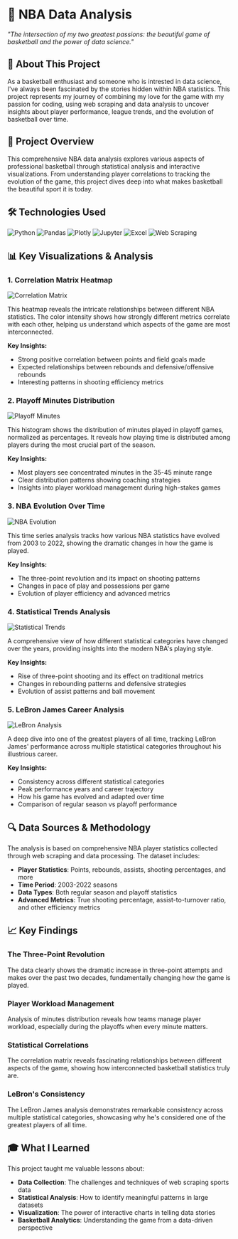 # 🏀 NBA Data Analysis

*"The intersection of my two greatest passions: the beautiful game of basketball and the power of data science."*

## 🌟 About This Project

As a basketball enthusiast and someone who is intrested in data science, I've always been fascinated by the stories hidden within NBA statistics. This project represents my journey of combining my love for the game with my passion for coding, using web scraping and data analysis to uncover insights about player performance, league trends, and the evolution of basketball over time.

## 🎯 Project Overview

This comprehensive NBA data analysis explores various aspects of professional basketball through statistical analysis and interactive visualizations. From understanding player correlations to tracking the evolution of the game, this project dives deep into what makes basketball the beautiful sport it is today.

## 🛠️ Technologies Used

![Python](https://img.shields.io/badge/Python-3.11-blue?style=for-the-badge&logo=python&logoColor=white)
![Pandas](https://img.shields.io/badge/Pandas-2.0+-green?style=for-the-badge&logo=pandas&logoColor=white)
![Plotly](https://img.shields.io/badge/Plotly-5.0+-purple?style=for-the-badge&logo=plotly&logoColor=white)
![Jupyter](https://img.shields.io/badge/Jupyter-Notebook-orange?style=for-the-badge&logo=jupyter&logoColor=white)
![Excel](https://img.shields.io/badge/Excel-Data%20Storage-green?style=for-the-badge&logo=microsoft-excel&logoColor=white)
![Web Scraping](https://img.shields.io/badge/Web%20Scraping-Data%20Collection-red?style=for-the-badge&logo=web-scraping&logoColor=white)

## 📊 Key Visualizations & Analysis

### 1. Correlation Matrix Heatmap
![Correlation Matrix](public/Screenshot%202025-09-22%20at%205.14.25%20PM.png)

This heatmap reveals the intricate relationships between different NBA statistics. The color intensity shows how strongly different metrics correlate with each other, helping us understand which aspects of the game are most interconnected.

**Key Insights:**
- Strong positive correlation between points and field goals made
- Expected relationships between rebounds and defensive/offensive rebounds
- Interesting patterns in shooting efficiency metrics

### 2. Playoff Minutes Distribution
![Playoff Minutes](public/Screenshot%202025-09-22%20at%205.47.21%20PM.png)

This histogram shows the distribution of minutes played in playoff games, normalized as percentages. It reveals how playing time is distributed among players during the most crucial part of the season.

**Key Insights:**
- Most players see concentrated minutes in the 35-45 minute range
- Clear distribution patterns showing coaching strategies
- Insights into player workload management during high-stakes games

### 3. NBA Evolution Over Time
![NBA Evolution](public/Screenshot%202025-09-22%20at%205.47.43%20PM.png)

This time series analysis tracks how various NBA statistics have evolved from 2003 to 2022, showing the dramatic changes in how the game is played.

**Key Insights:**
- The three-point revolution and its impact on shooting patterns
- Changes in pace of play and possessions per game
- Evolution of player efficiency and advanced metrics

### 4. Statistical Trends Analysis
![Statistical Trends](public/Screenshot%202025-09-22%20at%205.48.17%20PM.png)

A comprehensive view of how different statistical categories have changed over the years, providing insights into the modern NBA's playing style.

**Key Insights:**
- Rise of three-point shooting and its effect on traditional metrics
- Changes in rebounding patterns and defensive strategies
- Evolution of assist patterns and ball movement

### 5. LeBron James Career Analysis
![LeBron Analysis](public/Screenshot%202025-09-22%20at%205.48.28%20PM.png)

A deep dive into one of the greatest players of all time, tracking LeBron James' performance across multiple statistical categories throughout his illustrious career.

**Key Insights:**
- Consistency across different statistical categories
- Peak performance years and career trajectory
- How his game has evolved and adapted over time
- Comparison of regular season vs playoff performance

## 🔍 Data Sources & Methodology

The analysis is based on comprehensive NBA player statistics collected through web scraping and data processing. The dataset includes:

- **Player Statistics**: Points, rebounds, assists, shooting percentages, and more
- **Time Period**: 2003-2022 seasons
- **Data Types**: Both regular season and playoff statistics
- **Advanced Metrics**: True shooting percentage, assist-to-turnover ratio, and other efficiency metrics

## 📈 Key Findings

### The Three-Point Revolution
The data clearly shows the dramatic increase in three-point attempts and makes over the past two decades, fundamentally changing how the game is played.

### Player Workload Management
Analysis of minutes distribution reveals how teams manage player workload, especially during the playoffs when every minute matters.

### Statistical Correlations
The correlation matrix reveals fascinating relationships between different aspects of the game, showing how interconnected basketball statistics truly are.

### LeBron's Consistency
The LeBron James analysis demonstrates remarkable consistency across multiple statistical categories, showcasing why he's considered one of the greatest players of all time.

## 🎓 What I Learned

This project taught me valuable lessons about:
- **Data Collection**: The challenges and techniques of web scraping sports data
- **Statistical Analysis**: How to identify meaningful patterns in large datasets
- **Visualization**: The power of interactive charts in telling data stories
- **Basketball Analytics**: Understanding the game from a data-driven perspective
